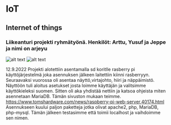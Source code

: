 # IoT
## Internet of things
### Liikeanturi projekti ryhmätyönä. Henkilöt: Arttu, Yusuf ja Jeppe ja nimi on arjeyu
![alt text](https://github.com/ArttuNieminen/IoT/blob/main/Nimet%C3%B6n%20kaavio.drawio.png)
![alt text](https://github.com/ArttuNieminen/IoT/blob/main/LiikeKaavio.drawio.png)

12.9.2022
Projekti alotettiin asentamalla sd koritlle rasberry pi käyttöjärjestelmä joka asennuksen jälkeen laitettiin kiinni rasberryyn.
Seuraavaksi vuorossa oli asentaa näyttö,virtajohto, hiiri ja näppäimistö. 
Näyttöön tuli aloitus asetukset josta loimme käyttäjän ja valitsimme käyttökieleksi suomen.
Sitten oli aka yhdistää nettiin ja katsoa ohjeista miten asennetaan MariaDB. Tämän sivuston mukaan teimme. https://www.tomshardware.com/news/raspberry-pi-web-server,40174.html
Asennukseen kuului paljon paketteja jotka olivat apache2, php, MariaDB, php-mysql.
Tämän jälkeen testasimme että toimii localhost ja vaihdoimme sen nimen.

